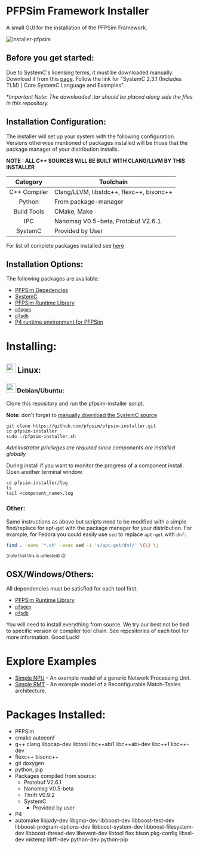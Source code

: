 # PFPSim Framework Installer

A small GUI for the installation of the PFPSim Framework.

![installer-pfpsim](https://cloud.githubusercontent.com/assets/2020096/15365717/40d4084e-1cef-11e6-91a9-d07b60546237.gif)

## Before you get started:

Due to SystemC's licensing terms, it must be downloaded manually. Download it from this [page](http://accellera.org/downloads/standards/systemc). Follow the link for "SystemC 2.3.1 (Includes TLM) | Core SystemC Language and Examples".

**Important Note: The downloaded *.tar should be placed along side the files in this repository.**

## Installation Configuration:

The installer will set up your system with the following configuration. Versions otherwise mentioned of packages installed will be those that the package manager of your distribution installs.

__NOTE : ALL C++ SOURCES WILL BE BUILT WITH CLANG/LLVM BY THIS INSTALLER__

|Category     |  Toolchain          |
|:-----------:|---------------------|
|C++ Compiler     | Clang/LLVM, libstdc++, flexc++, bisonc++ |
|Python | From package-manager  |
|Build Tools  | CMake, Make |
|IPC          | Nanomsg V0.5-beta, Protobuf V2.6.1 |
|SystemC      | Provided by User |

For list of complete packages installed see [here](https://github.com/pfpsim/pfpsim-installer#packages-installed)

## Installation Options:

The following packages are available:
- [PFPSim Depedencies](https://github.com/pfpsim/PFPSim#dependencies)
- [SystemC](http://accellera.org/downloads/standards/systemc)
- [PFPSim Runtime Library](https://github.com/pfpsim/PFPSim)
- [`pfpgen`](https://github.com/pfpsim/pfpgen)
- [`pfpdb`](https://github.com/pfpsim/pfpdb)
- [P4 runtime environment for PFPSim](https://github.com/pfpsim/p4-behavioral-model#dependencies)

# Installing:

## <img src="https://upload.wikimedia.org/wikipedia/commons/thumb/3/35/Tux.svg/204px-Tux.svg.png" width="25px"> </img> Linux:

### <img src="https://upload.wikimedia.org/wikipedia/commons/4/4a/Debian-OpenLogo.svg" width="25px"> Debian/Ubuntu:

Clone this repository and run the pfpsim-installer script.

**Note**: don't forget to [manually download the SystemC source](#before-you-get-started)

```
git clone https://github.com/pfpsim/pfpsim-installer.git
cd pfpsim-installer
sudo ./pfpsim-installer.sh
```

*Administrator privileges are required since components are installed globally*

During install if you want to monitor the progress of a component install. Open another terminal window.

```
cd pfpsim-installer/log
ls
tail <component_name>.log
```

### Other:
Same instructions as above but scripts need to be modified with a simple find/replace for apt-get with the package manager for your distribution.
For example, for Fedora you could easily use `sed` to replace `apt-get` with `dnf`:

```sh
find . -name '*.sh' -exec sed -i 's/apt-get/dnf/' \{\} \;
```

<sup>(note that this is untested) :wink:</sup>

## OSX/Windows/Others:

All dependencies must be satisfied for each tool first.
- [PFPSim Runtime Library](https://github.com/pfpsim/PFPSim)
- [`pfpgen`](https://github.com/pfpsim/pfpgen)
- [`pfpdb`](https://github.com/pfpsim/pfpdb)

You will need to install everything from source. We try our best not be tied to specific version or compiler tool chain. See repositories of each tool for more information.
Good Luck!

# Explore Examples

- [Simple NPU](https://github.com/pfpsim/simple-npu)  - An example model of a generic Network Processing Unit.
- [Simple RMT](https://github.com/pfpsim/simple-rmt)  - An example model of a Reconfigurable Match-Tables architecture.
# Packages Installed:

- PFPSim
 - cmake autoconf
 - g++ clang libpcap-dev libtool libc++abi1 libc++abi-dev libc++1 libc++-dev
 - flexc++ bisonc++
 - git doxygen
 - python, pip
 - Packages compiled from source:
   - Protobuf V2.6.1
    - Nanomsg V0.5-beta
    - Thrift V0.9.2
    - SystemC
      - Provided by user
- P4
 - automake libjudy-dev libgmp-dev libboost-dev libboost-test-dev libboost-program-options-dev libboost-system-dev libboost-filesystem-dev libboost-thread-dev libevent-dev libtool flex bison pkg-config libssl-dev mktemp libffi-dev python-dev python-pip
